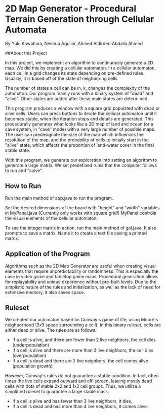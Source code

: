 # 2D Map Generator - Procedural Terrain Generation through Cellular Automata
By Yuki Kawahara, Neshua Aguilar, Ahmed Aldirderi Abdalla Ahmed

##About this Project

In this project, we implement an algorithm to continuously generate a 2D map. We did this by creating a cellular automaton.
In a cellular automaton, each cell in a grid changes its state depending on pre-defined rules. Usuallly, it is based off of the state of neighboring cells.

The number of states a cell can be in, k, changes the complexity of the automaton. Our program mainly runs with a binary system of "dead" and "alive". 
Other states are added after these main states are determined.

This program produces a window with a square grid populated with dead or alive cells. Users can press buttons to iterate the cellular automaton until it becomes stable, when the iteration stops and details are generated.
This procedurally generates what looks like a 2D map of land and ocean (or a cave system, in "cave" mode) with a very large number of possible maps.
The user can predesignate the size of the map which influences the resolution of the map, and the probability of cells to initially start in the "alive" state, which affects the proportion of land-water cover in the final stable state.

With this program, we generate our exploration into setting an algorithm to generate a large matrix. We set predefined rules that the computer follows to run and "solve".

## How to Run

Run the main method of app.java to run the program.

Set the desired dimensions of the board with "height" and "width" variables in MyPanel.java (Currently only works with square grid!)
MyPanel controls the visual elements of the cellular automaton.

To see the integer matrix in action, run the main method of gol.java. 
It also prompts to save a matrix. Name it to create a text file saving a printed matrix.

## Application of the Program

Algorithms such as the 2D Map Generator are useful when creating visual elements that require unpredictability or randomness.
This is especially the case in video game and tabletop game maps. Procedural generation allows for replayability and unique experience without pre-built levels.
Due to the simplistic nature of the rules and initialization, as well as the lack of need for extensive memory, it also saves space.
 
## Ruleset
We created our automaton based on Conway's game of life, using Moore's neighborhood (3x3 space surrounding a cell).
In this binary ruleset, cells are either dead or alive. The rules are as follows:

- If a cell is alive, and there are fewer than 2 live neighbors, the cell dies (underpopulation)
- If a cell is alive and there are more than 3 live neighbors, the cell dies (overpopulation)
- If a cell is dead and there are 3 live neighbors, the cell comes alive (population growth)

However, Conway's rules do not guarantee a stable condition. In fact, often times the live cells expand outward and off-screen, leaving mostly dead cells with dots of stable 2x2 and 1x3 cell groups.
Thus, we utilize a simplified ruleset to guarantee a large stable mass.

- If a cell is alive and has fewer than 3 live neighbors, it dies.
- If a cell is dead and has more than 4 live neighbors, it comes alive.

